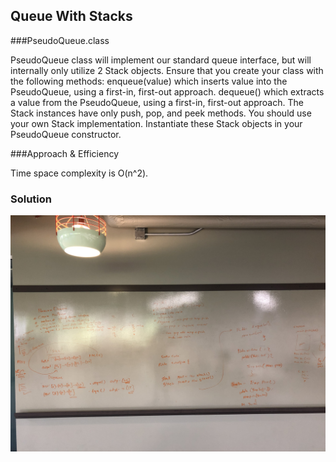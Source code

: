 ## Queue With Stacks
  ###PseudoQueue.class
  <!-- Description of the challenge -->

PseudoQueue class will implement our standard queue interface, but will internally only utilize 2 Stack objects. Ensure that you create your class with the following methods:
enqueue(value) which inserts value into the PseudoQueue, using a first-in, first-out approach.
dequeue() which extracts a value from the PseudoQueue, using a first-in, first-out approach.
The Stack instances have only push, pop, and peek methods. You should use your own Stack implementation. Instantiate these Stack objects in your PseudoQueue constructor.

  ###Approach & Efficiency  

 
 Time space complexity is  O(n^2).
 
 
  
  ### Solution   
   ![](../images/StacksandQueues.jpeg)